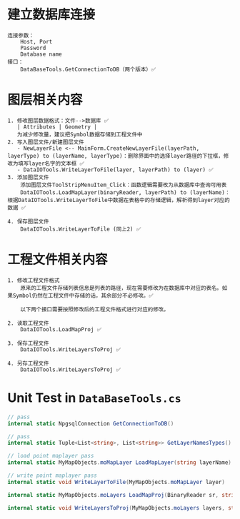 # 建立数据库连接 
    连接参数：
        Host, Port
        Password
        Database name
    接口：
        DataBaseTools.GetConnectionToDB（两个版本）✅

# 图层相关内容
    1. 修改图层数据格式：文件-->数据库 ✅
       | Attributes | Geometry | 
       为减少修改量，建议把Symbol数据存储到工程文件中
    2. 写入图层文件/新建图层文件
       - NewLayerFile <-- MainForm.CreateNewLayerFile(layerPath, layerType) to (layerName, layerType)：删除界面中的选择layer路径的下拉框，修改为填写layer名字的文本框 ✅
       - DataIOTools.WriteLayerToFile(layer, layerPath) to (layer) ✅
    3. 添加图层文件
        添加图层文件ToolStripMenuItem_Click：函数逻辑需要改为从数据库中查询可用表
        DataIOTools.LoadMapLayer(binaryReader, layerPath) to (layerName)：根据DataIOTools.WriteLayerToFile中数据在表格中的存储逻辑，解析得到layer对应的数据 ✅
    
    4. 保存图层文件
        DataIOTools.WriteLayerToFile (同上2) ✅

# 工程文件相关内容

    1. 修改工程文件格式
        原来的工程文件存储列表信息是列表的路径，现在需要修改为在数据库中对应的表名。如果Symbol仍然在工程文件中存储的话，其余部分不必修改。✅

        以下两个接口需要按照修改后的工程文件格式进行对应的修改。

    2. 读取工程文件
        DataIOTools.LoadMapProj ✅

    3. 保存工程文件
        DataIOTools.WriteLayersToProj ✅
    
    4. 另存工程文件
        DataIOTools.WriteLayersToProj ✅

# Unit Test in `DataBaseTools.cs`
```C#
// pass
internal static NpgsqlConnection GetConnectionToDB()
```

```C#
// pass
internal static Tuple<List<string>, List<string>> GetLayerNamesTypes()
```

```C#
// load point maplayer pass
internal static MyMapObjects.moMapLayer LoadMapLayer(string layerName)
```

```C#
// write point maplayer pass
internal static void WriteLayerToFile(MyMapObjects.moMapLayer layer)
```

```C#
internal static MyMapObjects.moLayers LoadMapProj(BinaryReader sr, string path)
```

```C#
internal static void WriteLayersToProj(MyMapObjects.moLayers layers, string projName)
```
